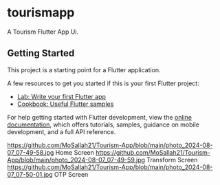 # tourismapp

A Tourism Flutter App Ui.

## Getting Started

This project is a starting point for a Flutter application.

A few resources to get you started if this is your first Flutter project:

- [Lab: Write your first Flutter app](https://docs.flutter.dev/get-started/codelab)
- [Cookbook: Useful Flutter samples](https://docs.flutter.dev/cookbook)

For help getting started with Flutter development, view the
[online documentation](https://docs.flutter.dev/), which offers tutorials,
samples, guidance on mobile development, and a full API reference.

https://github.com/MoSallah21/Tourism-App/blob/main/photo_2024-08-07_07-49-58.jpg Home Screen
https://github.com/MoSallah21/Tourism-App/blob/main/photo_2024-08-07_07-49-59.jpg Transform Screen
https://github.com/MoSallah21/Tourism-App/blob/main/photo_2024-08-07_07-50-01.jpg OTP Screen

